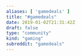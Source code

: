 ```yaml
---
aliases: [ 'gamedeals' ]
title: "#gamedeals"
date: 2019-01-02T21:31:42Z
draft: false
type: "community"
kind: "gaming"
subreddit: "gamedeals"
---
```

